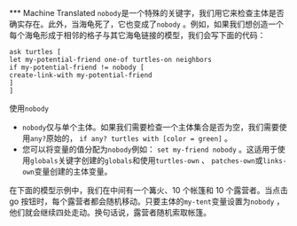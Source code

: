 ﻿*** Machine Translated
`nobody`是一个特殊的关键字，我们用它来检查主体是否确实存在。此外，当海龟死了，它也变成了`nobody` 。例如，如果我们想创造一个每个海龟形成于相邻的格子与其它海龟链接的模型，我们会写下面的代码：


    ask turtles [
    let my-potential-friend one-of turtles-on neighbors
    if my-potential-friend != nobody [
    create-link-with my-potential-friend
    ]
    ]


使用`nobody`

- `nobody`仅与单个主体。如果我们需要检查一个主体集合是否为空，我们需要使用`any?`原始的， `if any? turtles with [color = green]` 。
- 您可以将变量的值分配为`nobody`例如： `set my-friend nobody` 。这适用于使用`globals`关键字创建的`globals`和使用`turtles-own` 、 `patches-own`或`links-own`变量创建的主体变量。


在下面的模型示例中，我们在中间有一个篝火、10 个帐篷和 10 个露营者。当点击 go 按钮时，每个露营者都会随机移动。只要主体的`my-tent`变量设置为`nobody` ，他们就会继续四处走动。换句话说，露营者随机索取帐篷。